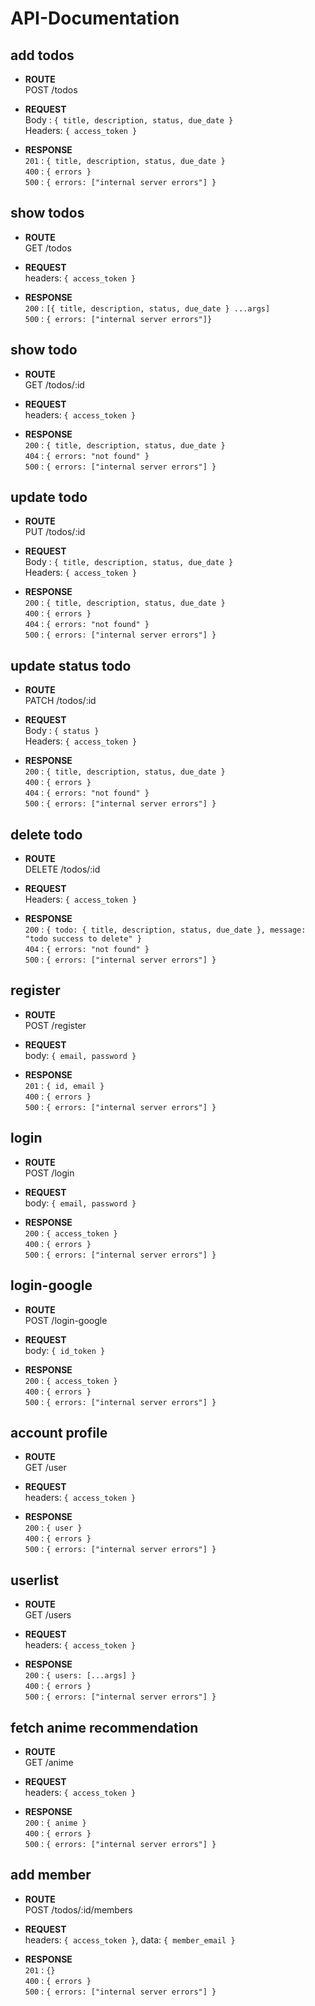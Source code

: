 <h1>API-Documentation</h1>


<h2>add todos</h2>


* **ROUTE** <br>
    POST /todos

* **REQUEST** <br>
    Body : `{ title, description, status, due_date }` <br>
    Headers: `{ access_token }`

* **RESPONSE** <br>
    `201` : `{ title, description, status, due_date }` <br>
    `400` : `{ errors }` <br>
    `500` : `{ errors: ["internal server errors"] }`


<h2>show todos</h2>

* **ROUTE** <br>
    GET /todos

* **REQUEST** <br>
    headers: `{ access_token }`

* **RESPONSE** <br>
    `200` : `[{ title, description, status, due_date } ...args]` <br>
    `500` : `{ errors: ["internal server errors"]}`


<h2>show todo</h2>

* **ROUTE** <br>
    GET /todos/:id

* **REQUEST**  <br>
  headers: `{ access_token }`

* **RESPONSE** <br>
    `200` : `{ title, description, status, due_date }` <br>
    `404` : `{ errors: "not found" }` <br>
  `500` : `{ errors: ["internal server errors"] }`


<h2>update todo</h2>

* **ROUTE** <br>
    PUT /todos/:id

* **REQUEST** <br>
    Body : `{ title, description, status, due_date }` <br>
    Headers: `{ access_token }`

* **RESPONSE** <br>
    `200` : `{ title, description, status, due_date }` <br>
    `400` : `{ errors }` <br>
    `404` : `{ errors: "not found" }` <br>
    `500` : `{ errors: ["internal server errors"] }`



<h2>update status todo</h2>

* **ROUTE** <br>
    PATCH /todos/:id

* **REQUEST** <br>
    Body : `{ status }` <br>
    Headers: `{ access_token }`

* **RESPONSE** <br>
    `200` : `{ title, description, status, due_date }` <br>
    `400` : `{ errors }` <br>
    `404` : `{ errors: "not found" }` <br>
    `500` : `{ errors: ["internal server errors"] }`



<h2>delete todo</h2>

* **ROUTE** <br>
    DELETE /todos/:id

* **REQUEST**  <br>
    Headers: `{ access_token }`

* **RESPONSE** <br>
    `200` : `{ todo: { title, description, status, due_date }, message: "todo success to delete" }` <br>
    `404` : `{ errors: "not found" }` <br>
    `500` : `{ errors: ["internal server errors"] }`



<h2>register</h2>

* **ROUTE** <br>
    POST /register

* **REQUEST** <br>
    body: `{ email, password }`

* **RESPONSE** <br>
    `201` : `{ id, email }` <br>
    `400` : `{ errors }` <br>
  `500` : `{ errors: ["internal server errors"] }`


<h2>login</h2>

* **ROUTE** <br>
    POST /login

* **REQUEST** <br>
    body: `{ email, password }`

* **RESPONSE** <br>
    `200` : `{ access_token }` <br>
    `400` : `{ errors }` <br>
  `500` : `{ errors: ["internal server errors"] }`


<h2>login-google</h2>

* **ROUTE** <br>
  POST /login-google

* **REQUEST** <br>
  body: `{ id_token }`

* **RESPONSE** <br>
  `200` : `{ access_token }` <br>
  `400` : `{ errors }` <br>
  `500` : `{ errors: ["internal server errors"] }`


<h2>account profile</h2>

* **ROUTE** <br>
  GET /user

* **REQUEST** <br>
  headers: `{ access_token }`

* **RESPONSE** <br>
  `200` : `{ user }` <br>
  `400` : `{ errors }` <br>
  `500` : `{ errors: ["internal server errors"] }`


<h2>userlist</h2>

* **ROUTE** <br>
  GET /users

* **REQUEST** <br>
  headers: `{ access_token }`

* **RESPONSE** <br>
  `200` : `{ users: [...args] }` <br>
  `400` : `{ errors }` <br>
  `500` : `{ errors: ["internal server errors"] }`



<h2>fetch anime recommendation</h2>

* **ROUTE** <br>
  GET /anime

* **REQUEST** <br>
  headers: `{ access_token }`

* **RESPONSE** <br>
  `200` : `{ anime }` <br>
  `400` : `{ errors }` <br>
  `500` : `{ errors: ["internal server errors"] }`



<h2>add member</h2>

* **ROUTE** <br>
  POST /todos/:id/members

* **REQUEST** <br>
  headers: `{ access_token }`,
  data: `{ member_email }`

* **RESPONSE** <br>
  `201` : `{}` <br>
  `400` : `{ errors }` <br>
  `500` : `{ errors: ["internal server errors"] }`